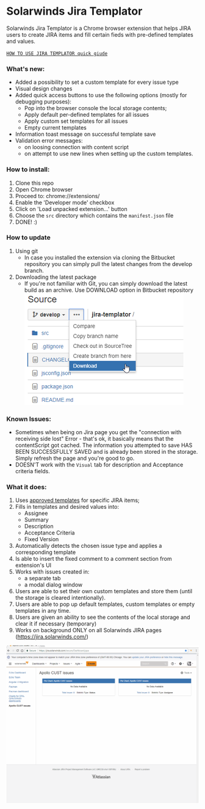 # Solarwinds Jira Templator

Solarwinds Jira Templator is a Chrome browser extension that helps JIRA users to create JIRA items and fill certain fieds with pre-defined templates and values.

[```HOW TO USE JIRA TEMPLATOR quick giude```](https://cp.solarwinds.com/display/NU/How+to+Use+Jira+Templator)

### What's new:
*   Added a possibility to set a custom template for every issue type
*   Visual design changes
*   Added quick access buttons to use the following options (mostly for debugging purposes):
    *   Pop into the browser console the local storage contents;
    *   Apply default per-defined templates for all issues
    *   Apply custom set templates for all issues
    *   Empty current templates
*   Information toast message on successful template save
*   Validation error messages:
    *   on loosing connection with content script
    *   on attempt to use new lines when setting up the custom templates.

### How to install:
1.  Clone this repo
2.  Open Chrome browser
3.  Proceed to: chrome://extensions/
4.  Enable the 'Developer mode' checkbox
5.  Click on 'Load unpacked extension...' button
6.  Choose the `src` directory which contains the `manifest.json` file
7.  DONE! :)

### How to update
1.  Using git
    *   In case you installed the extension via cloning the Bitbucket repository you can simply pull the latest changes from the develop branch.
2.  Downloading the latest package
    *   If you're not familiar with Git, you can simply download the latest build as an archive. Use DOWNLOAD option in Bitbucket repository
    ![download](./src/img/download.png)    
    
### Known Issues:
*   Sometimes when being on Jira page you get the "connection with receiving side lost" Error - that's ok, it 
basically means that the contentScript got cached. The information you attempted to save HAS BEEN SUCCESSFULLY SAVED 
and is already been stored in the storage. Simply refresh the page and you're good to go.
*   DOESN'T work with the `Visual` tab for description and Acceptance criteria fields.

### What it does:
1. Uses [approved templates](https://cp.solarwinds.com/pages/viewpage.action?spaceKey=UIFRD&title=Using+Jira+Templates) 
for specific JIRA items;
2. Fills in templates and desired values into:
    * Assignee
    * Summary
    * Description
    * Acceptance Criteria
    * Fixed Version
3. Automatically detects the chosen issue type and applies a corresponding template
4. Is able to insert the fixed comment to a comment section from extension's UI
5. Works with issues created in:
    * a separate tab
    * a modal dialog window
6. Users are able to set their own custom templates and store them (until the storage is cleared intentionally).
7. Users are able to pop up default templates, custom templates or empty templates in any time.
8. Users are given an ability to see the contents of the local storage and clear it if necessary (temporary)
9. Works on background ONLY on all Solarwinds JIRA pages (https://jira.solarwinds.com/)

![how jira templator works](./src/img/gif/how_it_works.gif)
